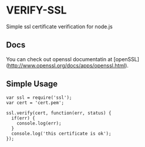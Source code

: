 VERIFY-SSL
==========

Simple ssl certificate verification for node.js

## Docs
You can check out openssl documentatin at [openSSL] (http://www.openssl.org/docs/apps/openssl.html).

## Simple Usage

    var ssl = require('ssl');
    var cert = 'cert.pem';

    ssl.verify(cert, function(err, status) {
      if(err) {
        console.log(err);
      }
      console.log('this certificate is ok');
    });
